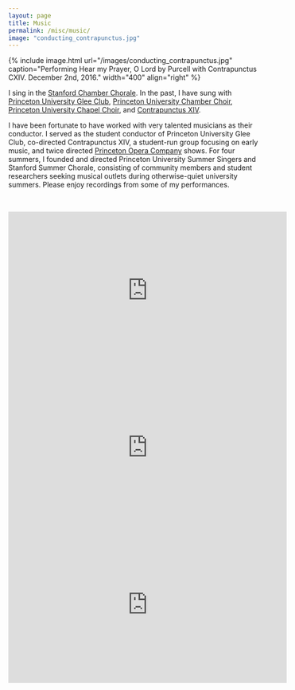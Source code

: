 ```yaml
---
layout: page
title: Music
permalink: /misc/music/
image: "conducting_contrapunctus.jpg"
---
```


{% include image.html url="/images/conducting_contrapunctus.jpg" caption="Performing Hear my Prayer, O Lord by Purcell with Contrapunctus CXIV. December 2nd, 2016." width="400" align="right" %}

I sing in the [Stanford Chamber Chorale](https://chorale.stanford.edu/). In the past, I have sung with [Princeton University Glee Club](https://princetongleeclub.com/), [Princeton University Chamber Choir](https://princetongleeclub.com/chamber-choir/), [Princeton University Chapel Choir](http://www.princetonchapelchoir.com/), and [Contrapunctus XIV](https://www.facebook.com/ContrapunctusXIV/).

I have been fortunate to have worked with very talented musicians as their conductor. I served as the student conductor of Princeton University Glee Club, co-directed Contrapunctus XIV, a student-run group focusing on early music, and twice directed [Princeton Opera Company](https://opera.princeton.edu/) shows. For four summers, I founded and directed Princeton University Summer Singers and Stanford Summer Chorale, consisting of community members and student researchers seeking musical outlets during otherwise-quiet university summers. Please enjoy recordings from some of my performances.  

<hr style="clear:both;visibility: hidden;" />  

<br/>

<iframe width="560" height="315" src="https://www.youtube.com/embed/B27wwrkiR0E" title="YouTube video player" frameborder="0" allow="accelerometer; autoplay; clipboard-write; encrypted-media; gyroscope; picture-in-picture" allowfullscreen></iframe>

<br/>

<iframe width="560" height="315" src="https://www.youtube.com/embed/Ay3jO_4GbRk" title="YouTube video player" frameborder="0" allow="accelerometer; autoplay; clipboard-write; encrypted-media; gyroscope; picture-in-picture" allowfullscreen></iframe>

<br/>

<iframe width="560" height="315" src="https://www.youtube.com/embed/8S6TYfnmckk" title="YouTube video player" frameborder="0" allow="accelerometer; autoplay; clipboard-write; encrypted-media; gyroscope; picture-in-picture" allowfullscreen></iframe>